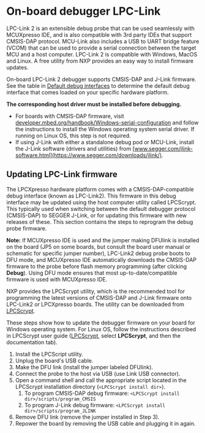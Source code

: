 # On-board debugger LPC-Link

LPC-Link 2 is an extensible debug probe that can be used seamlessly with MCUXpresso IDE, and is also compatible with 3rd party IDEs that support CMSIS-DAP protocol. MCU-Link also includes a USB to UART bridge feature (VCOM) that can be used to provide a serial connection between the target MCU and a host computer. LPC-Link 2 is compatible with Windows, MacOS and Linux. A free utility from NXP provides an easy way to install firmware updates.

On-board LPC-Link 2 debugger supports CMSIS-DAP and J-Link firmware. See the table in [Default debug interfaces](default_debug_interfaces.md) to determine the default debug interface that comes loaded on your specific hardware platform.

**The corresponding host driver must be installed before debugging.**
- For boards with CMSIS-DAP firmware, visit [developer.mbed.org/handbook/Windows-serial-configuration](http://developer.mbed.org/handbook/Windows-serial-configuration) and follow the instructions to install the Windows operating system serial driver. If running on Linux OS, this step is not required.
- If using J-Link with either a standalone debug pod or MCU-Link, install the J-Link software \(drivers and utilities\) from [www.segger.com/jlink-software.html](https://www.segger.com/downloads/jlink/).

## Updating LPC-Link firmware

The LPCXpresso hardware platform comes with a CMSIS-DAP-compatible debug interface \(known as LPC-Link2\). This firmware in this debug interface may be updated using the host computer utility called LPCScrypt. This typically used when switching between the default debugger protocol \(CMSIS-DAP\) to SEGGER J-Link, or for updating this firmware with new releases of these. This section contains the steps to reprogram the debug probe firmware.

**Note:** If MCUXpresso IDE is used and the jumper making DFUlink is installed on the board \(JP5 on some boards, but consult the board user manual or schematic for specific jumper number\), LPC-Link2 debug probe boots to DFU mode, and MCUXpresso IDE automatically downloads the CMSIS-DAP firmware to the probe before flash memory programming \(after clicking **Debug**\). Using DFU mode ensures that most up-to-date/compatible firmware is used with MCUXpresso IDE.

NXP provides the LPCScrypt utility, which is the recommended tool for programming the latest versions of CMSIS-DAP and J-Link firmware onto LPC-Link2 or LPCXpresso boards. The utility can be downloaded from [LPCScrypt](https://www.nxp.com/design/design-center/software/development-software/mcuxpresso-software-and-tools-/lpcscrypt:LPCSCRYPT).

These steps show how to update the debugger firmware on your board for Windows operating system. For Linux OS, follow the instructions described in LPCScrypt user guide \([LPCScrypt](https://www.nxp.com/design/design-center/software/development-software/mcuxpresso-software-and-tools-/lpcscrypt:LPCSCRYPT), select **LPCScrypt**, and then the documentation tab\).

1.  Install the LPCScript utility.
2.  Unplug the board's USB cable.
3.  Make the DFU link \(install the jumper labeled DFUlink\).
4.  Connect the probe to the host via USB \(use Link USB connector\).
5.  Open a command shell and call the appropriate script located in the LPCScrypt installation directory \(`<LPCScrypt install dir>`\).
    1.  To program CMSIS-DAP debug firmware: `<LPCScrypt install dir>/scripts/program_CMSIS`
    2.  To program J-Link debug firmware: `<LPCScrypt install dir>/scripts/program_JLINK`
6.  Remove DFU link \(remove the jumper installed in Step 3\).
7.  Repower the board by removing the USB cable and plugging it in again.

